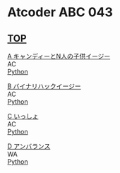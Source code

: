 # Atcoder ABC 043

## <a href="https://atcoder.jp/contests/abc043" target="_blank" rel="noopener noreferrer">TOP</a>  

<a href="https://atcoder.jp/contests/abc043/tasks/abc043_a" target="_blank" rel="noopener noreferrer">A キャンディーとN人の子供イージー</a>  
AC  
<a href="https://atcoder.jp/contests/abc043/submissions/15399715" target="_blank" rel="noopener noreferrer">Python</a>  

<a href="https://atcoder.jp/contests/abc043/tasks/abc043_b" target="_blank" rel="noopener noreferrer">B バイナリハックイージー</a>  
AC  
<a href="https://atcoder.jp/contests/abc043/submissions/15399750" target="_blank" rel="noopener noreferrer">Python</a>  
  
<a href="https://atcoder.jp/contests/abc043/tasks/arc058_a" target="_blank" rel="noopener noreferrer">C いっしょ</a>  
AC  
<a href="https://atcoder.jp/contests/abc043/submissions/15399781" target="_blank" rel="noopener noreferrer">Python</a>  
  
<a href="https://atcoder.jp/contests/abc043/tasks/arc058_b" target="_blank" rel="noopener noreferrer">D アンバランス</a>  
WA  
<a href="https://atcoder.jp/contests/abc043/submissions/15399835" target="_blank" rel="noopener noreferrer">Python</a>  